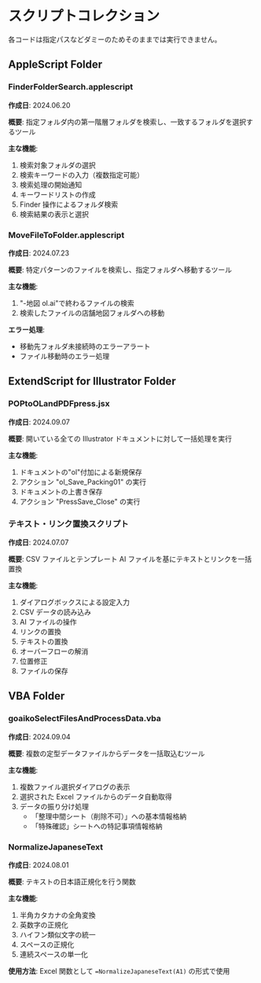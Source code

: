 # スクリプトコレクション

各コードは指定パスなどダミーのためそのままでは実行できません。

## AppleScript Folder

### FinderFolderSearch.applescript

**作成日**: 2024.06.20

**概要**: 指定フォルダ内の第一階層フォルダを検索し、一致するフォルダを選択するツール

**主な機能**:

1. 検索対象フォルダの選択
2. 検索キーワードの入力（複数指定可能）
3. 検索処理の開始通知
4. キーワードリストの作成
5. Finder 操作によるフォルダ検索
6. 検索結果の表示と選択

### MoveFileToFolder.applescript

**作成日**: 2024.07.23

**概要**: 特定パターンのファイルを検索し、指定フォルダへ移動するツール

**主な機能**:

1. "-地図 ol.ai"で終わるファイルの検索
2. 検索したファイルの店舗地図フォルダへの移動

**エラー処理**:

- 移動先フォルダ未接続時のエラーアラート
- ファイル移動時のエラー処理

## ExtendScript for Illustrator Folder

### POPtoOLandPDFpress.jsx

**作成日**: 2024.09.07

**概要**: 開いている全ての Illustrator ドキュメントに対して一括処理を実行

**主な機能**:

1. ドキュメントの"ol"付加による新規保存
2. アクション "ol_Save_Packing01" の実行
3. ドキュメントの上書き保存
4. アクション "PressSave_Close" の実行

### テキスト・リンク置換スクリプト

**作成日**: 2024.07.07

**概要**: CSV ファイルとテンプレート AI ファイルを基にテキストとリンクを一括置換

**主な機能**:

1. ダイアログボックスによる設定入力
2. CSV データの読み込み
3. AI ファイルの操作
4. リンクの置換
5. テキストの置換
6. オーバーフローの解消
7. 位置修正
8. ファイルの保存

## VBA Folder

### goaikoSelectFilesAndProcessData.vba

**作成日**: 2024.09.04

**概要**: 複数の定型データファイルからデータを一括取込むツール

**主な機能**:

1. 複数ファイル選択ダイアログの表示
2. 選択された Excel ファイルからのデータ自動取得
3. データの振り分け処理
   - 「整理中間シート（削除不可）」への基本情報格納
   - 「特殊確認」シートへの特記事項情報格納

### NormalizeJapaneseText

**作成日**: 2024.08.01

**概要**: テキストの日本語正規化を行う関数

**主な機能**:

1. 半角カタカナの全角変換
2. 英数字の正規化
3. ハイフン類似文字の統一
4. スペースの正規化
5. 連続スペースの単一化

**使用方法**: Excel 関数として `=NormalizeJapaneseText(A1)` の形式で使用
